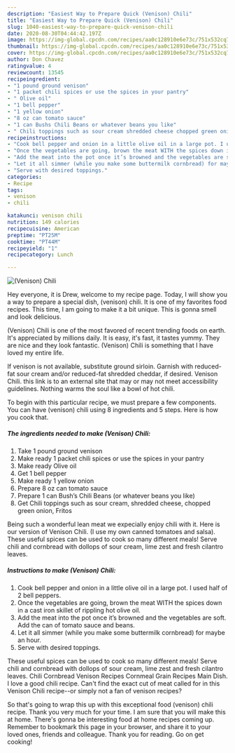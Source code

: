 ```yaml
---
description: "Easiest Way to Prepare Quick (Venison) Chili"
title: "Easiest Way to Prepare Quick (Venison) Chili"
slug: 1040-easiest-way-to-prepare-quick-venison-chili
date: 2020-08-30T04:44:42.197Z
image: https://img-global.cpcdn.com/recipes/aa0c128910e6e73c/751x532cq70/venison-chili-recipe-main-photo.jpg
thumbnail: https://img-global.cpcdn.com/recipes/aa0c128910e6e73c/751x532cq70/venison-chili-recipe-main-photo.jpg
cover: https://img-global.cpcdn.com/recipes/aa0c128910e6e73c/751x532cq70/venison-chili-recipe-main-photo.jpg
author: Don Chavez
ratingvalue: 4
reviewcount: 13545
recipeingredient:
- "1 pound ground venison"
- "1 packet chili spices or use the spices in your pantry"
- " Olive oil"
- "1 bell pepper"
- "1 yellow onion"
- "8 oz can tomato sauce"
- "1 can Bushs Chili Beans or whatever beans you like"
- " Chili toppings such as sour cream shredded cheese chopped green onion Fritos"
recipeinstructions:
- "Cook bell pepper and onion in a little olive oil in a large pot. I used half of 2 bell peppers."
- "Once the vegetables are going, brown the meat WITH the spices down in a cast iron skillet of rippling hot olive oil."
- "Add the meat into the pot once it’s browned and the vegetables are soft. Add the can of tomato sauce and beans."
- "Let it all simmer (while you make some buttermilk cornbread) for maybe an hour."
- "Serve with desired toppings."
categories:
- Recipe
tags:
- venison
- chili

katakunci: venison chili 
nutrition: 149 calories
recipecuisine: American
preptime: "PT25M"
cooktime: "PT44M"
recipeyield: "1"
recipecategory: Lunch

---
```



![(Venison) Chili](https://img-global.cpcdn.com/recipes/aa0c128910e6e73c/751x532cq70/venison-chili-recipe-main-photo.jpg)

Hey everyone, it is Drew, welcome to my recipe page. Today, I will show you a way to prepare a special dish, (venison) chili. It is one of my favorites food recipes. This time, I am going to make it a bit unique. This is gonna smell and look delicious.

(Venison) Chili is one of the most favored of recent trending foods on earth. It's appreciated by millions daily. It is easy, it's fast, it tastes yummy. They are nice and they look fantastic. (Venison) Chili is something that I have loved my entire life.

If venison is not available, substitute ground sirloin. Garnish with reduced-fat sour cream and/or reduced-fat shredded cheddar, if desired. Venison Chili. this link is to an external site that may or may not meet accessibility guidelines. Nothing warms the soul like a bowl of hot chili.


To begin with this particular recipe, we must prepare a few components. You can have (venison) chili using 8 ingredients and 5 steps. Here is how you cook that.

<!--inarticleads1-->

##### The ingredients needed to make (Venison) Chili:

1. Take 1 pound ground venison
1. Make ready 1 packet chili spices or use the spices in your pantry
1. Make ready  Olive oil
1. Get 1 bell pepper
1. Make ready 1 yellow onion
1. Prepare 8 oz can tomato sauce
1. Prepare 1 can Bush’s Chili Beans (or whatever beans you like)
1. Get  Chili toppings such as sour cream, shredded cheese, chopped green onion, Fritos


Being such a wonderful lean meat we expecially enjoy chili with it. Here is our version of Venison Chili. (I use my own canned tomatoes and salsa). These useful spices can be used to cook so many different meals! Serve chili and cornbread with dollops of sour cream, lime zest and fresh cilantro leaves. 

<!--inarticleads2-->

##### Instructions to make (Venison) Chili:

1. Cook bell pepper and onion in a little olive oil in a large pot. I used half of 2 bell peppers.
1. Once the vegetables are going, brown the meat WITH the spices down in a cast iron skillet of rippling hot olive oil.
1. Add the meat into the pot once it’s browned and the vegetables are soft. Add the can of tomato sauce and beans.
1. Let it all simmer (while you make some buttermilk cornbread) for maybe an hour.
1. Serve with desired toppings.


These useful spices can be used to cook so many different meals! Serve chili and cornbread with dollops of sour cream, lime zest and fresh cilantro leaves. Chili Cornbread Venison Recipes Cornmeal Grain Recipes Main Dish. I love a good chili recipe. Can&#39;t find the exact cut of meat called for in this Venison Chili recipe--or simply not a fan of venison recipes? 

So that's going to wrap this up with this exceptional food (venison) chili recipe. Thank you very much for your time. I am sure that you will make this at home. There's gonna be interesting food at home recipes coming up. Remember to bookmark this page in your browser, and share it to your loved ones, friends and colleague. Thank you for reading. Go on get cooking!
